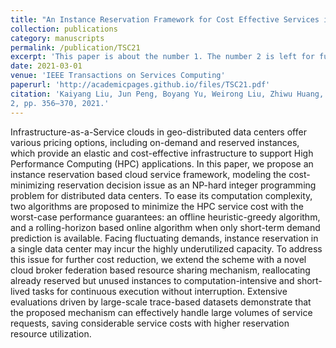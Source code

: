 ```yaml
---
title: "An Instance Reservation Framework for Cost Effective Services in Geo-Distributed Data Centers"
collection: publications
category: manuscripts
permalink: /publication/TSC21
excerpt: 'This paper is about the number 1. The number 2 is left for future work.'
date: 2021-03-01
venue: 'IEEE Transactions on Services Computing'
paperurl: 'http://academicpages.github.io/files/TSC21.pdf'
citation: 'Kaiyang Liu, Jun Peng, Boyang Yu, Weirong Liu, Zhiwu Huang, Jianping Pan. An instance reservation framework for cost effective services in geo-distributed data centers, IEEE Transactions on Services Computing, vol. 14, no.
2, pp. 356–370, 2021.'
---
```


Infrastructure-as-a-Service clouds in geo-distributed data centers offer various pricing options, including on-demand and reserved instances, which provide an elastic and cost-effective infrastructure to support High Performance Computing (HPC) applications. In this paper, we propose an instance reservation based cloud service framework, modeling the cost-minimizing reservation decision issue as an NP-hard integer programming problem for distributed data centers. To ease its computation complexity, two algorithms are proposed to minimize the HPC service cost with the worst-case performance guarantees: an offline heuristic-greedy algorithm, and a rolling-horizon based online algorithm when only short-term demand prediction is available. Facing fluctuating demands, instance reservation in a single data center may incur the highly underutilized capacity. To address this issue for further cost reduction, we extend the scheme with a novel cloud broker federation based resource sharing mechanism, reallocating already reserved but unused instances to computation-intensive and short-lived tasks for continuous execution without interruption. Extensive evaluations driven by large-scale trace-based datasets demonstrate that the proposed mechanism can effectively handle large volumes of service requests, saving considerable service costs with higher reservation resource utilization.
